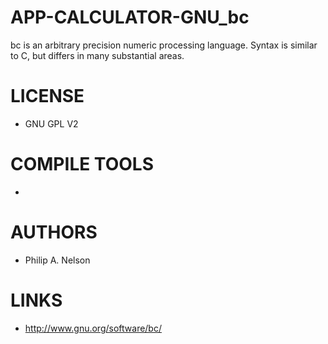 APP-CALCULATOR-GNU_bc
=====================

bc is an arbitrary precision numeric processing language. Syntax is similar to C, but differs in many substantial areas.

LICENSE
===============
* GNU GPL V2

COMPILE TOOLS
===============
* 

AUTHORS
===============
* Philip A. Nelson

LINKS
===============
* http://www.gnu.org/software/bc/
